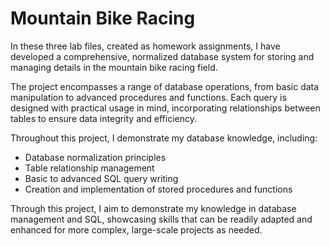 # Mountain Bike Racing

In these three lab files, created as homework assignments, I have developed a comprehensive, normalized database system for storing and managing details in the mountain bike racing field.

The project encompasses a range of database operations, from basic data manipulation to advanced procedures and functions. Each query is designed with practical usage in mind, incorporating relationships between tables to ensure data integrity and efficiency.

Throughout this project, I demonstrate my database knowledge, including:
* Database normalization principles
* Table relationship management
* Basic to advanced SQL query writing
* Creation and implementation of stored procedures and functions

Through this project, I aim to demonstrate my knowledge in database management and SQL, showcasing skills that can be readily adapted and enhanced for more complex, large-scale projects as needed.



